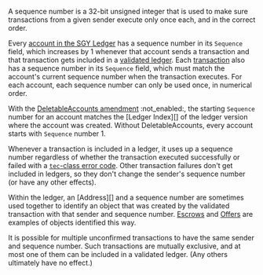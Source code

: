 A sequence number is a 32-bit unsigned integer that is used to make sure transactions from a given sender execute only once each, and in the correct order.

Every [account in the SGY Ledger](accounts.html) has a sequence number in its `Sequence` field, which increases by 1 whenever that account sends a transaction and that transaction gets included in a [validated ledger](ledgers.html). Each [transaction](transaction-basics.html) also has a sequence number in its `Sequence` field, which must match the account's current sequence number when the transaction executes. For each account, each sequence number can only be used once, in numerical order.

With the [DeletableAccounts amendment](known-amendments.html#deletableaccounts) :not_enabled:, the starting `Sequence` number for an account matches the [Ledger Index][] of the ledger version where the account was created. Without DeletableAccounts, every account starts with `Sequence` number 1.

Whenever a transaction is included in a ledger, it uses up a sequence number regardless of whether the transaction executed successfully or failed with a [`tec`-class error code](tec-codes.html). Other transaction failures don't get included in ledgers, so they don't change the sender's sequence number (or have any other effects).

Within the ledger, an [Address][] and a sequence number are sometimes used together to identify an object that was created by the validated transaction with that sender and sequence number. [Escrows](escrow.html) and [Offers](offers.html) are examples of objects identified this way.

It is possible for multiple unconfirmed transactions to have the same sender and sequence number. Such transactions are mutually exclusive, and at most one of them can be included in a validated ledger. (Any others ultimately have no effect.)
